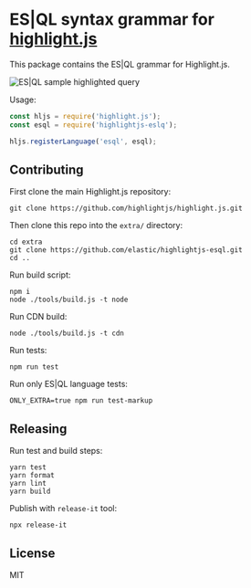 # ES|QL syntax grammar for [highlight.js](https://highlightjs.org/)

This package contains the ES|QL grammar for Highlight.js.

![ES|QL sample highlighted query](https://github.com/user-attachments/assets/1331f854-2615-45e3-9a92-f90a230d95b7)

Usage:

```javascript
const hljs = require('highlight.js');
const esql = require('highlightjs-eslq');

hljs.registerLanguage('esql', esql);
```


## Contributing

First clone the main Highlight.js repository:

```
git clone https://github.com/highlightjs/highlight.js.git
```

Then clone this repo into the `extra/` directory:

```
cd extra
git clone https://github.com/elastic/highlightjs-esql.git
cd ..
```

Run build script:

```
npm i
node ./tools/build.js -t node
```

Run CDN build:

```
node ./tools/build.js -t cdn
```

Run tests:

```
npm run test
```

Run only ES|QL language tests:

```
ONLY_EXTRA=true npm run test-markup
```


## Releasing

Run test and build steps:

```
yarn test
yarn format
yarn lint
yarn build
```

Publish with `release-it` tool:

```
npx release-it
```


## License

MIT
